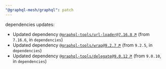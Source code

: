 ```yaml
---
"@graphql-mesh/graphql": patch
---
```

dependencies updates:
  - Updated dependency [`@graphql-tools/url-loader@7.16.8` ↗︎](https://www.npmjs.com/package/@graphql-tools/url-loader/v/7.16.8) (from `7.16.6`, in `dependencies`)
  - Updated dependency [`@graphql-tools/wrap@9.2.7` ↗︎](https://www.npmjs.com/package/@graphql-tools/wrap/v/9.2.7) (from `9.2.5`, in `dependencies`)
  - Updated dependency [`@graphql-tools/delegate@9.0.12` ↗︎](https://www.npmjs.com/package/@graphql-tools/delegate/v/9.0.12) (from `9.0.10`, in `dependencies`)
